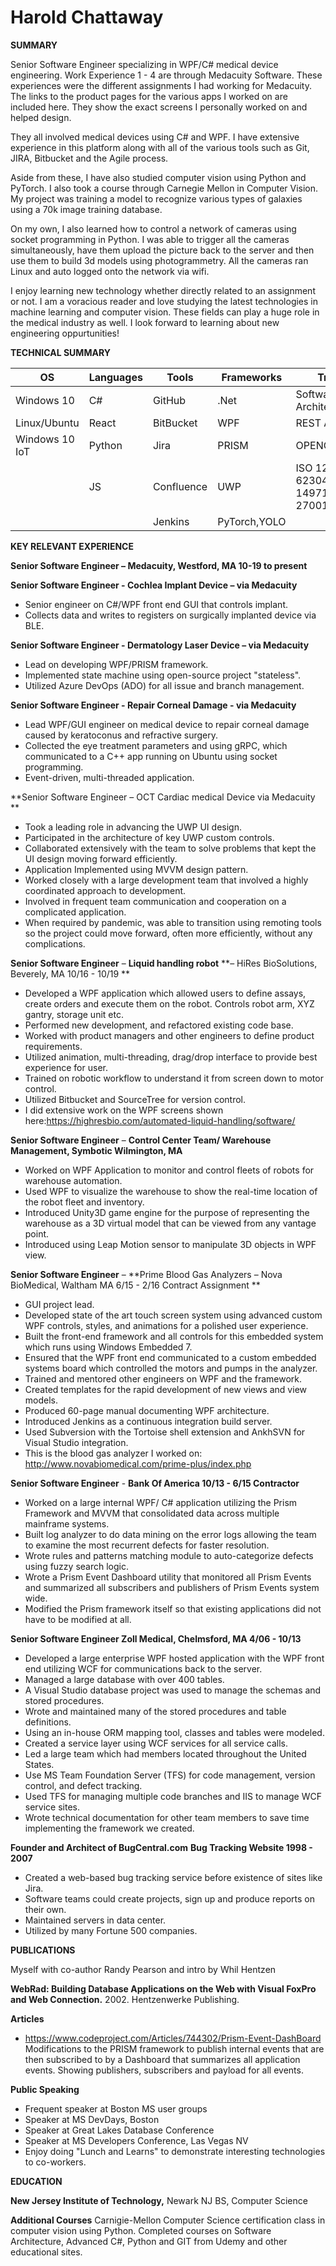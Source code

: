 # **Harold Chattaway**

**SUMMARY**

Senior Software Engineer specializing in WPF/C# medical device engineering. Work Experience 1 - 4 are through Medacuity Software. These experiences were the different assignments I had working for Medacuity. The links to the product pages for the various apps I worked on are included here. They show the exact screens I personally worked on and helped design.

They all involved medical devices using C# and WPF. I have extensive experience in this platform along with all of the various tools such as Git, JIRA, Bitbucket and the Agile process.

Aside from these, I have also studied computer vision using Python and PyTorch. I also took a course through Carnegie Mellon in Computer Vision. My project was training a model to recognize various types of galaxies using a 70k image training database.

On my own, I also learned how to control a network of cameras using socket programming in Python. I was able to trigger all the cameras simultaneously, have them upload the picture back to the server and then use them to build 3d models using photogrammetry. All the cameras ran Linux and auto logged onto the network via wifi. 

I enjoy learning new technology whether directly related to an assignment or not. I am  a voracious reader and love studying the latest technologies in machine learning and computer vision. These fields can play a huge role in the medical industry as well. I look forward to learning about new engineering oppurtunities!

**TECHNICAL SUMMARY**

|   OS|  Languages | Tools  | Frameworks | Training |
|---|---|---|---|---|
| Windows 10  | C#  |  GitHub |.Net|Software Architecture |
| Linux/Ubuntu  |  React | BitBucket  |WPF| REST API's |
| Windows 10 IoT  |  Python | Jira  |PRISM| OPENCV/PyTorch |
|   |  JS | Confluence   |UWP| ISO 123485, IEC 62304, ISO 14971, ISO 27001 |
|   |   | Jenkins  |PyTorch,YOLO|

**KEY RELEVANT EXPERIENCE**

 **Senior Software Engineer – Medacuity, Westford, MA  10-19 to present**

 **Senior Software Engineer - Cochlea Implant Device – via Medacuity** 
 
 - Senior engineer on C#/WPF front end GUI that controls implant.
 - Collects data and writes to registers on surgically implanted device via BLE.
 
 
 **Senior Software Engineer - Dermatology Laser Device – via Medacuity** 

- Lead on developing WPF/PRISM framework.
- Implemented state machine using open-source project "stateless".
- Utilized Azure DevOps (ADO) for all issue and branch management.

 **Senior Software Engineer - Repair Corneal Damage - via Medacuity** 

- Lead WPF/GUI engineer on medical device to repair corneal damage caused by keratoconus and refractive surgery.
- Collected the eye treatment parameters and using gRPC, which communicated to a C++ app running on Ubuntu using socket programming.
- Event-driven, multi-threaded application.


**Senior Software Engineer – OCT Cardiac medical Device via Medacuity **

- Took a leading role in advancing the UWP UI design.
- Participated in the architecture of key UWP custom controls.
- Collaborated extensively with the team to solve problems that kept the UI design moving forward efficiently.
- Application Implemented using MVVM design pattern.
- Worked closely with a large development team that involved a highly coordinated approach to development.
- Involved in frequent team communication and cooperation on a complicated application.
- When required by pandemic, was able to transition using remoting tools so the project could move forward, often more efficiently, without any complications.

 **Senior Software Engineer** – **Liquid handling robot** **– HiRes BioSolutions, Beverely, MA  10/16 - 10/19 ** 

- Developed a WPF application which allowed users to define assays, create orders and execute them on the robot. Controls robot arm, XYZ gantry, storage unit etc.
- Performed new development, and refactored existing code base.
- Worked with product managers and other engineers to define product requirements.
- Utilized animation, multi-threading, drag/drop interface to provide best experience for user.
- Trained on robotic workflow to understand it from screen down to motor control.
- Utilized Bitbucket and SourceTree for version control.
- I did extensive work on the WPF screens shown here:https://highresbio.com/automated-liquid-handling/software/

 **Senior Software Engineer**  –  **Control Center Team/ Warehouse Management, Symbotic Wilmington, MA** 

- Worked on WPF Application to monitor and control fleets of robots for warehouse automation.
- Used WPF to visualize the warehouse to show the real-time location of the robot fleet and inventory.
- Introduced Unity3D game engine for the purpose of representing the warehouse as a 3D virtual model that can be viewed from any vantage point.
- Introduced using Leap Motion sensor to manipulate 3D objects in WPF view.

 **Senior Software Engineer**  –  **Prime Blood Gas Analyzers – Nova BioMedical, Waltham MA  6/15 - 2/16 Contract Assignment ** 

- GUI project lead.
- Developed state of the art touch screen system using advanced custom WPF controls, styles, and animations for a polished user experience.
- Built the front-end framework and all controls for this embedded system which runs using Windows Embedded 7.
- Ensured that the WPF front end communicated to a custom embedded systems board which controlled the motors and pumps in the analyzer.
- Trained and mentored other engineers on WPF and the framework.
- Created templates for the rapid development of new views and view models.
- Produced 60-page manual documenting WPF architecture.
- Introduced Jenkins as a continuous integration build server.
- Used Subversion with the Tortoise shell extension and AnkhSVN for Visual Studio integration.
- This is the blood gas analyzer I worked on: http://www.novabiomedical.com/prime-plus/index.php

 **Senior Software Engineer** - **Bank Of America 10/13 - 6/15  Contractor** 

- Worked on a large internal WPF/ C# application utilizing the Prism Framework and MVVM that consolidated data across multiple mainframe systems.
- Built log analyzer to do data mining on the error logs allowing the team to examine the most recurrent defects for faster resolution.
- Wrote rules and patterns matching module to auto-categorize defects using fuzzy search logic.
- Wrote a Prism Event Dashboard utility that monitored all Prism Events and summarized all subscribers and publishers of Prism Events system wide.
- Modified the Prism framework itself so that existing applications did not have to be modified at all.

 **Senior Software Engineer Zoll Medical, Chelmsford, MA  4/06 - 10/13** 

- Developed a large enterprise WPF hosted application with the WPF front end utilizing WCF for communications back to the server.
- Managed a large database with over 400 tables.
- A Visual Studio database project was used to manage the schemas and stored procedures.
- Wrote and maintained many of the stored procedures and table definitions.
- Using an in-house ORM mapping tool, classes and tables were modeled.
- Created a service layer using WCF services for all service calls.
- Led a large team which had members located throughout the United States.
- Use MS Team Foundation Server (TFS) for code management, version control, and defect tracking.
- Used TFS for managing multiple code branches and IIS to manage WCF service sites.
- Wrote technical documentation for other team members to save time implementing the framework we created.

 **Founder and Architect of BugCentral.com**  **Bug Tracking Website  1998 - 2007** 

- Created a web-based bug tracking service before existence of sites like Jira.
- Software teams could create projects, sign up and produce reports on their own.
- Maintained servers in data center.
- Utilized by many Fortune 500 companies.

**PUBLICATIONS**

Myself with co-author Randy Pearson and intro by Whil Hentzen 

**WebRad: Building Database Applications on the Web with Visual FoxPro and Web Connection.** 2002. Hentzenwerke Publishing.

**Articles**
- https://www.codeproject.com/Articles/744302/Prism-Event-DashBoard
Modifications to the PRISM framework to publish internal events that are then subscribed to by a Dashboard that summarizes all application events. Showing publishers, subscribers and payload for all events.

**Public Speaking**

- Frequent speaker at Boston MS user groups
- Speaker at MS DevDays, Boston
- Speaker at Great Lakes Database Conference
- Speaker at MS Developers Conference, Las Vegas NV
- Enjoy doing "Lunch and Learns" to demonstrate interesting technologies to co-workers.

**EDUCATION**

**New Jersey Institute of Technology,** Newark NJ
  BS, Computer Science

 **Additional Courses**
Carnigie-Mellon Computer Science certification class in computer vision using Python.
Completed courses on Software Architecture, Advanced C#, Python and GIT from Udemy and other educational sites.
